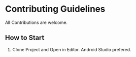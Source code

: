 # Contributing Guidelines

All Contributions are welcome. 

## How to Start
1. Clone Project and Open in Editor. Android Studio prefered.


